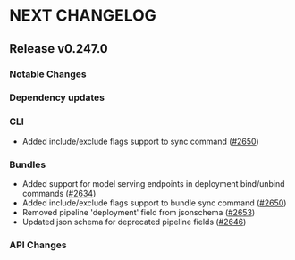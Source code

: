 # NEXT CHANGELOG

## Release v0.247.0

### Notable Changes

### Dependency updates

### CLI
* Added include/exclude flags support to sync command ([#2650](https://github.com/databricks/cli/pull/2650))

### Bundles
* Added support for model serving endpoints in deployment bind/unbind commands ([#2634](https://github.com/databricks/cli/pull/2634))
* Added include/exclude flags support to bundle sync command ([#2650](https://github.com/databricks/cli/pull/2650))
* Removed pipeline 'deployment' field from jsonschema ([#2653](https://github.com/databricks/cli/pull/2653))
* Updated json schema for deprecated pipeline fields ([#2646](https://github.com/databricks/cli/pull/2646))

### API Changes
